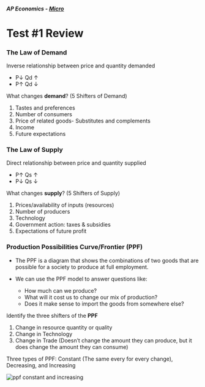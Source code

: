 ##### AP Economics - [Micro](https://maxshalom.com/ap-econ/#microeconomics)

# Test #1 Review

### The Law of Demand

Inverse relationship between price and quantity demanded 

* P↓ Qd ↑ 
* P↑ Qd ↓

What changes **demand**? (5 Shifters of Demand)

1. Tastes and preferences
2. Number of consumers
3. Price of related goods- Substitutes and complements
4. Income
5. Future expectations



### The Law of Supply

Direct relationship between price and quantity supplied

* P↑ Qs ↑
* P↓ Qs ↓

What changes **supply**? (5 Shifters of Supply)

1. Prices/availability of inputs (resources)
2. Number of producers
3. Technology
4. Government action: taxes & subsidies
5. Expectations of future profit



### Production Possibilities Curve/Frontier (PPF)

* The PPF is a diagram that shows the combinations of two goods that are possible for a society to produce at full employment.


* We can use the PPF model to answer questions like:
  * How much can we produce?
  * What will it cost us to change our mix of production?
  * Does it make sense to import the goods from somewhere else?

Identify the three shifters of the **PPF**

1. Change in resource quantity or quality
2. Change in Technology
3. Change in Trade (Doesn’t change the amount they can produce, but it does change the amount they can consume)

Three types of PPF: Constant (The same every for every change), Decreasing, and Increasing

![ppf constant and increasing](http://si.depaultla.org/wp-content/uploads/sites/3/2015/01/costfunctions.png)